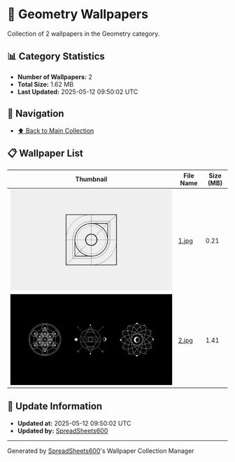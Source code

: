 # 📁 Geometry Wallpapers

Collection of 2 wallpapers in the Geometry category.

## 📊 Category Statistics
- **Number of Wallpapers:** 2
- **Total Size:** 1.62 MB
- **Last Updated:** 2025-05-12 09:50:02 UTC

## 📑 Navigation
- [⬆️ Back to Main Collection](../../README.md)

## 📋 Wallpaper List

| Thumbnail | File Name | Size (MB) |
|-----------|-----------|-----------|
| ![](1.jpg) | [1.jpg](1.jpg) | 0.21 |
| ![](2.jpg) | [2.jpg](2.jpg) | 1.41 |


## 🔄 Update Information
- **Updated at:** 2025-05-12 09:50:02 UTC
- **Updated by:** [SpreadSheets600](https://github.com/SpreadSheets600)

---
Generated by [SpreadSheets600](https://github.com/SpreadSheets600)'s Wallpaper Collection Manager
